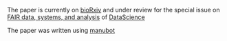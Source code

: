 The paper is currently on [bioRxiv](https://www.biorxiv.org/content/10.1101/739334v1) and under review for the special issue on [FAIR data, systems, and analysis](https://datasciencehub.net/fair) of [DataScience](https://datasciencehub.net/) 

The paper was written using [manubot](https://manubot.org/)
